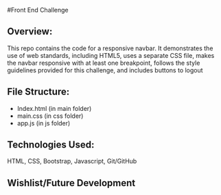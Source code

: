 #Front End Challenge

## Overview:
This repo contains the code for a responsive navbar. It demonstrates the use of web standards, including HTML5, uses a separate CSS file, makes the navbar responsive with at least one breakpoint, follows the style guidelines provided for this challenge, and includes buttons to logout 

## File Structure:

* Index.html (in main folder)
* main.css (in css folder)
* app.js (in js folder)


## Technologies Used:

HTML, CSS, Bootstrap, Javascript, Git/GitHub


## Wishlist/Future Development


